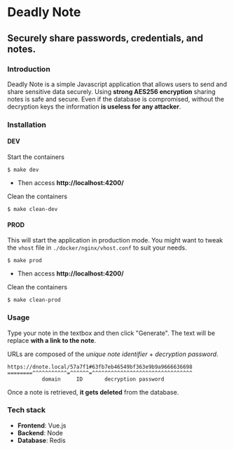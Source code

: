# Deadly Note
## Securely share passwords, credentials, and notes.

### Introduction

Deadly Note is a simple Javascript application that allows users to send and share sensitive data securely. Using **strong AES256 encryption** sharing notes is safe and secure. Even if the database is compromised, without the decryption keys the information **is useless for any attacker**. 

### Installation

#### DEV


Start the containers

```
$ make dev
```
- Then access **http://localhost:4200/**

Clean the containers

```
$ make clean-dev
```

#### PROD

This will start the application in production mode. You might want to tweak the `vhost` file in `./docker/nginx/vhost.conf` to suit your needs.

```
$ make prod
```
- Then access **http://localhost:4200/**

Clean the containers

```
$ make clean-prod
```
### Usage

Type your note in the textbox and then click "Generate". The text will be replace **with a link to the note**.

URLs are composed of the _unique note identifier_ + _decryption password_.

```
https://dnote.local/57a7f1#63fb7eb46549bf363e9b9a9666636698
========^^^^^^^^^^^=^^^^^^=^^^^^^^^^^^^^^^^^^^^^^^^^^^^^^^^
           domain     ID       decryption password
```

Once a note is retrieved, **it gets deleted** from the database.

### Tech stack

 * **Frontend**: Vue.js
 * **Backend**: Node
 * **Database**: Redis
 